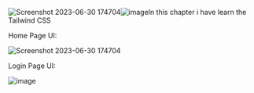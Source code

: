 ![Screenshot 2023-06-30 174704](https://github.com/SURAJPATIL6088/React_Bootcamp/assets/78692972/d3ea6d83-2ed3-4595-86ee-39799dce4811)![image](https://github.com/SURAJPATIL6088/React_Bootcamp/assets/78692972/7d80c982-220f-41a1-b0e2-2027bd02d052)In this chapter i have learn the Tailwind CSS

Home Page UI:

![Screenshot 2023-06-30 174704](https://github.com/SURAJPATIL6088/React_Bootcamp/assets/78692972/ed0f10c3-152a-4ef6-a93c-d05cd74dbc1e)


Login Page UI: 

![image](https://github.com/SURAJPATIL6088/React_Bootcamp/assets/78692972/b5d71254-89b5-4dec-91b6-e854b5045701)
